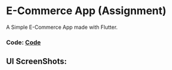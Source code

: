# E-Commerce App (Assignment)

A Simple E-Commerce App made with Flutter.

### Code: [Code](https://github.com/H-R-S/Assignment-06_ECOM-APP-UI_Flutter)

## UI ScreenShots:
####
